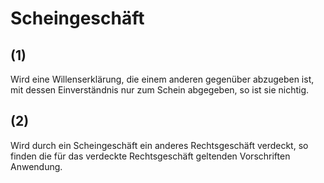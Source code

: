 # Scheingeschäft



## (1)

 Wird eine Willenserklärung, die einem anderen gegenüber abzugeben ist, mit dessen Einverständnis nur zum Schein abgegeben, so ist sie nichtig.

## (2)

 Wird durch ein Scheingeschäft ein anderes Rechtsgeschäft verdeckt, so finden die für das verdeckte Rechtsgeschäft geltenden Vorschriften Anwendung. 

